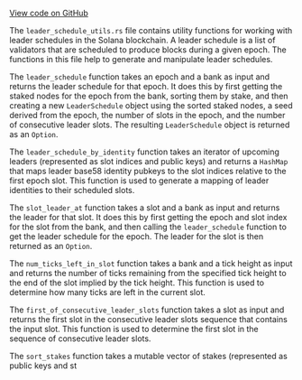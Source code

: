 [View code on GitHub](https://github.com/solana-labs/solana/blob/master/ledger/src/leader_schedule_utils.rs)

The `leader_schedule_utils.rs` file contains utility functions for working with leader schedules in the Solana blockchain. A leader schedule is a list of validators that are scheduled to produce blocks during a given epoch. The functions in this file help to generate and manipulate leader schedules.

The `leader_schedule` function takes an epoch and a bank as input and returns the leader schedule for that epoch. It does this by first getting the staked nodes for the epoch from the bank, sorting them by stake, and then creating a new `LeaderSchedule` object using the sorted staked nodes, a seed derived from the epoch, the number of slots in the epoch, and the number of consecutive leader slots. The resulting `LeaderSchedule` object is returned as an `Option`.

The `leader_schedule_by_identity` function takes an iterator of upcoming leaders (represented as slot indices and public keys) and returns a `HashMap` that maps leader base58 identity pubkeys to the slot indices relative to the first epoch slot. This function is used to generate a mapping of leader identities to their scheduled slots.

The `slot_leader_at` function takes a slot and a bank as input and returns the leader for that slot. It does this by first getting the epoch and slot index for the slot from the bank, and then calling the `leader_schedule` function to get the leader schedule for the epoch. The leader for the slot is then returned as an `Option`.

The `num_ticks_left_in_slot` function takes a bank and a tick height as input and returns the number of ticks remaining from the specified tick height to the end of the slot implied by the tick height. This function is used to determine how many ticks are left in the current slot.

The `first_of_consecutive_leader_slots` function takes a slot as input and returns the first slot in the consecutive leader slots sequence that contains the input slot. This function is used to determine the first slot in the sequence of consecutive leader slots.

The `sort_stakes` function takes a mutable vector of stakes (represented as public keys and st